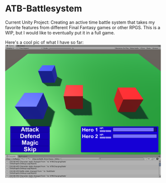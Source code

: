 # ATB-Battlesystem
Current Unity Project: Creating an active time battle system that takes my favorite features from different Final Fantasy games or other RPGS. This is a WIP, but I would like to eventually put it in a full game. 

Here's a cool pic of what I have so far: 
![ATB Battle System pic](/readme.png)